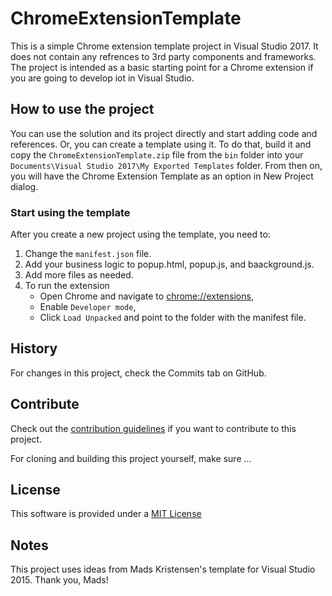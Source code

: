 # ChromeExtensionTemplate

This is a simple Chrome extension template project in Visual Studio 2017.
It does not contain any refrences to 3rd party components and frameworks.
The project is intended as a basic starting point for a Chrome extension
if you are going to develop iot in Visual Studio.

## How to use the project

You can use the solution and its project directly and start adding code and references.
Or, you can create a template using it. To do that, build it and copy the 
`ChromeExtensionTemplate.zip` file from the `bin` folder into your 
`Documents\Visual Studio 2017\My Exported Templates` folder. From then on, you will
have the Chrome Extension Template as an option in New Project dialog.

### Start using the template

After you create a new project using the template, you need to:
1. Change the `manifest.json` file.
2. Add your business logic to popup.html, popup.js, and baackground.js.
3. Add more files as needed.
4. To run the extension
    - Open Chrome and navigate to [chrome://extensions](chrome://extensions),
    - Enable `Developer mode`,
    - Click `Load Unpacked` and point to the folder with the manifest file.

## History

For changes in this project, check the Commits tab on GitHub.

## Contribute
Check out the [contribution guidelines](CONTRIBUTING.md)
if you want to contribute to this project.

For cloning and building this project yourself, make sure ...

## License
This software is provided under a [MIT License](LICENSE.md)

## Notes

This project uses ideas from Mads Kristensen's template for Visual Studio 2015.
Thank you, Mads!